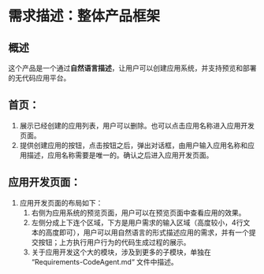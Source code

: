 # 需求描述：整体产品框架
## 概述
这个产品是一个通过**自然语言描述**，让用户可以创建应用系统，并支持预览和部署的无代码应用平台。

## 首页：
1. 展示已经创建的应用列表，用户可以删除。也可以点击应用名称进入应用开发页面。
2. 提供创建应用的按钮，点击按钮之后，弹出对话框，由用户输入应用名称和应用描述，应用名称需要是唯一的。确认之后进入应用开发页面。

## 应用开发页面：
1. 应用开发页面的布局如下：
   1. 右侧为应用系统的预览页面，用户可以在预览页面中查看应用的效果。
   2. 左侧分成上下连个区域，下方是用户需求的输入区域（高度较小，4行文本的高度即可），用户可以用自然语言的形式描述应用的需求，并有一个提交按钮；上方执行用户行为的代码生成过程的展示。
   3. 关于应用开发这个大的模块，涉及到更多的子模块，单独在 “Requirements-CodeAgent.md“ 文件中描述。